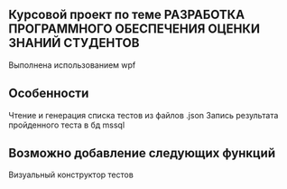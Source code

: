 ## Курсовой проект по теме РАЗРАБОТКА ПРОГРАММНОГО ОБЕСПЕЧЕНИЯ ОЦЕНКИ ЗНАНИЙ СТУДЕНТОВ
Выполнена использованием wpf

## Особенности
Чтение и генерация списка тестов из  файлов .json
Запись результата пройденного теста в бд mssql


## Возможно добавление следующих функций 
Визуальный конструктор тестов
